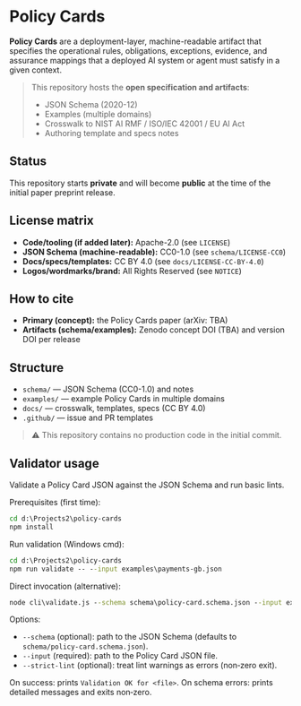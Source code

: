 # Policy Cards

**Policy Cards** are a deployment-layer, machine-readable artifact that specifies
the operational rules, obligations, exceptions, evidence, and assurance mappings
that a deployed AI system or agent must satisfy in a given context.

> This repository hosts the **open specification and artifacts**:
> - JSON Schema (2020-12)
> - Examples (multiple domains)
> - Crosswalk to NIST AI RMF / ISO/IEC 42001 / EU AI Act
> - Authoring template and specs notes

## Status
This repository starts **private** and will become **public** at the time of the
initial paper preprint release.

## License matrix
- **Code/tooling (if added later):** Apache-2.0 (see `LICENSE`)
- **JSON Schema (machine-readable):** CC0-1.0 (see `schema/LICENSE-CC0`)
- **Docs/specs/templates:** CC BY 4.0 (see `docs/LICENSE-CC-BY-4.0`)
- **Logos/wordmarks/brand:** All Rights Reserved (see `NOTICE`)

## How to cite
- **Primary (concept):** the Policy Cards paper (arXiv: TBA)
- **Artifacts (schema/examples):** Zenodo concept DOI (TBA) and version DOI per release

## Structure
- `schema/` — JSON Schema (CC0-1.0) and notes
- `examples/` — example Policy Cards in multiple domains
- `docs/` — crosswalk, templates, specs (CC BY 4.0)
- `.github/` — issue and PR templates

> ⚠️ This repository contains no production code in the initial commit.

## Validator usage

Validate a Policy Card JSON against the JSON Schema and run basic lints.

Prerequisites (first time):

```cmd
cd d:\Projects2\policy-cards
npm install
```

Run validation (Windows cmd):

```cmd
cd d:\Projects2\policy-cards
npm run validate -- --input examples\payments-gb.json
```

Direct invocation (alternative):

```cmd
node cli\validate.js --schema schema\policy-card.schema.json --input examples\payments-gb.json
```

Options:
- `--schema` (optional): path to the JSON Schema (defaults to `schema/policy-card.schema.json`).
- `--input` (required): path to the Policy Card JSON file.
- `--strict-lint` (optional): treat lint warnings as errors (non‑zero exit).

On success: prints `Validation OK for <file>`.
On schema errors: prints detailed messages and exits non‑zero.
